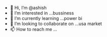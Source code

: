 - 👋 Hi, I’m @ashish
- 👀 I’m interested in ...bussiness 
- 🌱 I’m currently learning ...power bi
- 💞️ I’m looking to collaborate on ...usa market 
- 📫 How to reach me ...

<!---
kgfashish/kgfashish is a ✨ special ✨ repository because its `README.md` (this file) appears on your GitHub profile.
You can click the Preview link to take a look at your changes.
--->
